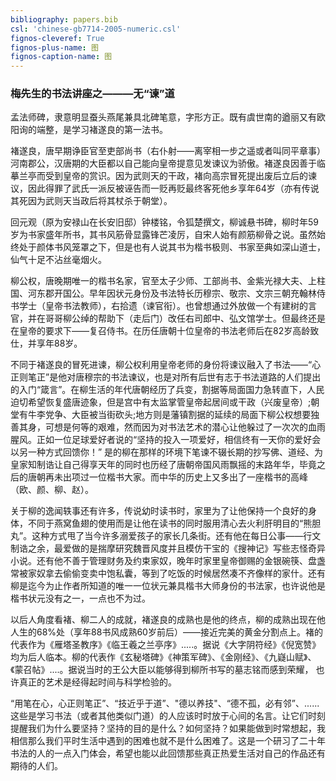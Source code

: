 ```yaml
---
bibliography: papers.bib
csl: 'chinese-gb7714-2005-numeric.csl'
fignos-cleveref: True
fignos-plus-name: 图
fignos-caption-name: 图
---
```


### 梅先生的书法讲座之———无“谏”道


孟法师碑，隶意明显蚕头燕尾兼具北碑笔意，字形方正。既有虞世南的遒丽又有欧阳询的端整，是学习褚遂良的第一法书。
 
 褚遂良，唐早期诤臣官至吏部尚书（右仆射——离宰相一步之遥或者叫同平章事）河南郡公，汉唐期的大臣都以自己能向皇帝提意见发谏议为骄傲。褚遂良因善于临摹兰亭而受到皇帝的赏识。因为武则天的干政，褚向高宗冒死提出废后立后的谏议，因此得罪了武氏一派反被诬告而一贬再贬最终客死他乡享年64岁（亦有传说其死因为武则天当政后将其杖杀于朝堂）。


 回元观（原为安禄山在长安旧邸）钟楼铭，令狐楚撰文，柳诚悬书碑，柳时年59岁为书家盛年所书，其书风筋骨显露锋芒凌厉，自宋人始有颜筋柳骨之说。虽然始终处于颜体书风笼罩之下，但是也有人说其书为楷书极则、书家至典如深山道士，仙气十足不沾丝毫烟火。

柳公权，唐晚期唯一的楷书名家，官至太子少师、工部尚书、金紫光禄大夫、上柱国、河东郡开国公。早年因状元身份及书法特长历穆宗、敬宗、文宗三朝充翰林侍书学士（皇帝书法教师），右拾遗（谏官衔）。也曾想通过外放做一个有建树的言官，并在哥哥柳公绰的帮助下（走后门）改任右司郎中、弘文馆学士。但最终还是在皇帝的要求下——复召侍书。在历任唐朝十位皇帝的书法老师后在82岁高龄致仕，并享年88岁。

不同于褚遂良的冒死进谏，柳公权利用皇帝老师的身份将谏议融入了书法——“心正则笔正”是他对唐穆宗的书法谏议，也是对所有后世有志于书法道路的人们提出的入门“箴言”。在柳生活的年代唐朝经历了兵变，割据等局面国力急转直下，人民迫切希望恢复盛唐迹象，但是宫中有太监掌管皇帝起居间或干政（兴废皇帝）;朝堂有牛李党争、大臣被当街砍头;地方则是藩镇割据的延续的局面下柳公权想要独善其身，可想是何等的艰难，然而因为对书法艺术的潜心让他躲过了一次次的血雨腥风。正如一位足球爱好者说的“坚持的投入一项爱好，相信终有一天你的爱好会以另一种方式回馈你！”   是的柳在那样的环境下笔谏不辍长期的抄写佛、道经、为皇家知制诰让自己得享天年的同时也历经了唐朝帝国风雨飘摇的末路年华，毕竟之后的唐朝再未出项过一位楷书大家。而中华的历史上又多出了一座楷书的高峰（欧、颜、柳、赵）。

关于柳的逸闻轶事还有许多，传说幼时读书时，家里为了让他保持一个良好的身体，不同于燕窝鱼翅的使用而是让他在读书的同时服用清心去火利肝明目的“熊胆丸”。这种方式甩了当今许多溺爱孩子的家长几条街。还有他在每日公事——行文制诰之余，最爱做的是揣摩研究魏晋风度并且模仿干宝的《搜神记》写些志怪奇异小说。还有他不善于管理财务及约束家奴，晚年时家里皇帝御赐的金银碗筷、盘盏常被家奴拿去偷偷变卖中饱私囊，等到了吃饭的时候居然凑不齐像样的家什。还有柳是迄今为止作者所知道的唯一一位状元兼具楷书大师身份的书法家，也许说他是楷书状元没有之一，一点也不为过。

以后人角度看褚、柳二人的成就，褚遂良的成熟也是他的终点，柳的成熟出现在他人生的68%处（享年88书风成熟60岁前后）——接近完美的黄金分割点上。褚的代表作为《雁塔圣教序》《临王羲之兰亭序》.....。据说《大字阴符经》《倪宽赞》均为后人临本。柳的代表作《玄秘塔碑》《神策军碑》、《金刚经》、《九嶷山赋》、《蒙召帖》....。据说当时的王公大臣以能够得到柳所书写的墓志铭而感到荣耀，
也许真正的艺术是经得起时间与科学检验的。

“用笔在心，心正则笔正”、“技近乎于道”、"德以养技"、“德不孤，必有邻”、......这些是学习书法（或者其他类似门道）的人应该时时放于心间的名言。让它们时刻提醒我们为什么要坚持？坚持的目的是什么？如何坚持？如果能做到时常想起，我相信那么我们平时生活中遇到的困难也就不是什么困难了。这是一个研习了二十年书法的人的一点入门体会，希望也能以此回馈那些真正热爱生活对自己的作品还有期待的人们。
